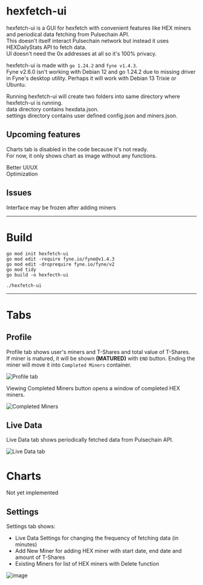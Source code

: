 # hexfetch-ui

hexfetch-ui is a GUI for hexfetch with convenient features like HEX miners and periodical data fetching from Pulsechain API.   
This doesn't itself interact Pulsechain network but instead it uses HEXDailyStats API to fetch data.   
UI doesn't need the 0x addresses at all so it's 100% privacy.

hexfetch-ui is made with `go 1.24.2` and ``fyne v1.4.3``.   
Fyne v2.6.0 isn't working with Debian 12 and go 1.24.2 due to missing driver in Fyne's desktop utility. Perhaps it will work with Debian 13 Trixie or Ubuntu.

Running hexfetch-ui will create two folders into same directory where hexfetch-ui is running.   
data directory contains hexdata.json.  
settings directory contains user defined config.json and miners.json.

## Upcoming features
Charts tab is disabled in the code because it's not ready.   
For now, it only shows chart as image without any functions.

Better UI/UX   
Optimization

## Issues
Interface may be frozen after adding miners

---

# Build
```
go mod init hexfetch-ui
go mod edit -require fyne.io/fyne@v1.4.3
go mod edit -droprequire fyne.io/fyne/v2
go mod tidy
go build -o hexfecth-ui

./hexfetch-ui
```
---

# Tabs

## Profile
Profile tab shows user's miners and T-Shares and total value of T-Shares.   
If miner is matured, it will be shown **(MATURED)** with `END` button. Ending the miner will move it into `Completed Miners` container.

![Profile tab](https://github.com/user-attachments/assets/fa38be4d-b562-4b04-8eeb-4f72059534ed)   

Viewing Completed Miners button opens a window of completed HEX miners.

![Completed Miners](https://github.com/user-attachments/assets/320e3c1c-4946-4cb0-9c4f-d320369ebb98)


## Live Data
Live Data tab shows periodically fetched data from Pulsechain API.

![Live Data tab](https://github.com/user-attachments/assets/d8cbe7d5-4343-427a-a190-483e9370abf2)


# Charts
Not yet implemented


## Settings
Settings tab shows:  
  - Live Data Settings for changing the frequency of fetching data (in minutes)  
  - Add New Miner for adding HEX miner with start date, end date and amount of T-Shares  
  - Existing Miners for list of HEX miners with Delete function  

![image](https://github.com/user-attachments/assets/93a7477c-cbb9-4523-8081-5c4eb236aa34)
